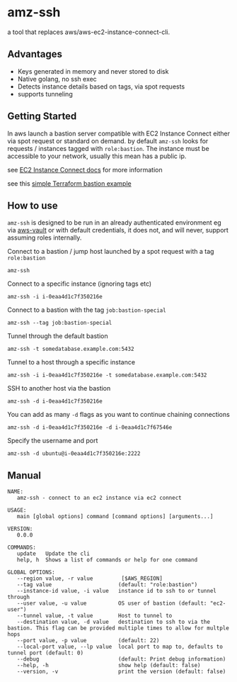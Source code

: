 # amz-ssh

a tool that replaces aws/aws-ec2-instance-connect-cli.

## Advantages

- Keys generated in memory and never stored to disk
- Native golang, no ssh exec
- Detects instance details based on tags, via spot requests
- supports tunneling

## Getting Started

In aws launch a bastion server compatible with EC2 Instance Connect either via spot request or standard on demand. by default
`amz-ssh` looks for requests / instances tagged with `role:bastion`. The instance must be
 accessible to your network, usually this mean has a public ip.
 
see [EC2 Instance Connect docs](https://docs.aws.amazon.com/AWSEC2/latest/UserGuide/ec2-instance-connect-methods.html) for more information

see this [simple Terraform bastion example](./examples/spot-bastion)

## How to use

`amz-ssh` is designed to be run in an already authenticated environment eg via [aws-vault](https://github.com/99designs/aws-vault) or with default credentials, it does not, and will never, support assuming roles internally.

Connect to a bastion / jump host launched by a spot request with a tag `role:bastion`

`amz-ssh`

Connect to a specific instance (ignoring tags etc)

`amz-ssh -i i-0eaa4d1c7f350216e`

Connect to a bastion with the tag `job:bastion-special`

`amz-ssh --tag job:bastion-special`

Tunnel through the default bastion

`amz-ssh -t somedatabase.example.com:5432`

Tunnel to a host through a specific instance

`amz-ssh -i i-0eaa4d1c7f350216e -t somedatabase.example.com:5432`

SSH to another host via the bastion

`amz-ssh -d i-0eaa4d1c7f350216e`

You can add as many `-d` flags as you want to continue chaining connections

`amz-ssh -d i-0eaa4d1c7f350216e -d i-0eaa4d1c7f67546e`

Specify the username and port

`amz-ssh -d ubuntu@i-0eaa4d1c7f350216e:2222`

## Manual

```
NAME:
   amz-ssh - connect to an ec2 instance via ec2 connect

USAGE:
   main [global options] command [command options] [arguments...]

VERSION:
   0.0.0

COMMANDS:
   update   Update the cli
   help, h  Shows a list of commands or help for one command

GLOBAL OPTIONS:
   --region value, -r value         [$AWS_REGION]
   --tag value                     (default: "role:bastion")
   --instance-id value, -i value   instance id to ssh to or tunnel through
   --user value, -u value          OS user of bastion (default: "ec2-user")
   --tunnel value, -t value        Host to tunnel to
   --destination value, -d value   destination to ssh to via the bastion. This flag can be provided multiple times to allow for multple hops
   --port value, -p value          (default: 22)
   --local-port value, --lp value  local port to map to, defaults to tunnel port (default: 0)
   --debug                         (default: Print debug information)
   --help, -h                      show help (default: false)
   --version, -v                   print the version (default: false)
```
